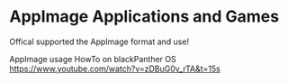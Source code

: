 # AppImage Applications and Games

Offical supported the AppImage format and use!

AppImage usage HowTo on blackPanther OS
https://www.youtube.com/watch?v=zDBuG0v_rTA&t=15s

